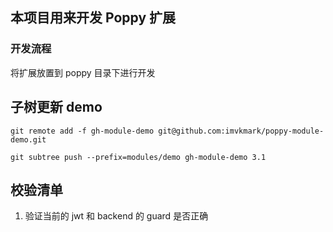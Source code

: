 ## 本项目用来开发 Poppy 扩展

### 开发流程

将扩展放置到 poppy 目录下进行开发

## 子树更新 demo

```
git remote add -f gh-module-demo git@github.com:imvkmark/poppy-module-demo.git

git subtree push --prefix=modules/demo gh-module-demo 3.1
```


## 校验清单

1. 验证当前的 jwt 和 backend 的 guard 是否正确

